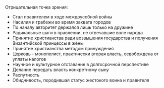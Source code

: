 Отрицательная точка зрения:
- Стал правителем в ходе междоусобной войны
- Насилия и грабежи во время захвата городов
- По началу авторитет держался лишь только на дружине
- Радикальные шаги в правлении, не отвечавшие воле народа
- Принятие христианства ради возвышения государства и получения Византийской принцессы в жёны
- Принятие христианства методом принуждения
- Церковь - монополист, практически вторая власть, освобождена от уплаты налогов
- Научное и культурное отставание в долгосрочной перспективе
- Делание передать власть конкретному сыну
- Распутность
- Обидчивость, породившая статус жестокого воина и правителя